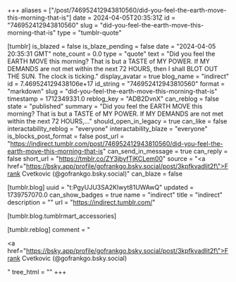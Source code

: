 +++
aliases = ["/post/746952412943810560/did-you-feel-the-earth-move-this-morning-that-is"]
date = 2024-04-05T20:35:31Z
id = "746952412943810560"
slug = "did-you-feel-the-earth-move-this-morning-that-is"
type = "tumblr-quote"

[tumblr]
is_blazed = false
is_blaze_pending = false
date = "2024-04-05 20:35:31 GMT"
note_count = 0.0
type = "quote"
text = "Did you feel the EARTH MOVE this morning? That is but a TASTE of MY POWER. If MY DEMANDS are not met within the next 72 HOURS, then I shall BLOT OUT THE SUN. The clock is ticking."
display_avatar = true
blog_name = "indirect"
id = 7.469524129438106e+17
id_string = "746952412943810560"
format = "markdown"
slug = "did-you-feel-the-earth-move-this-morning-that-is"
timestamp = 1712349331.0
reblog_key = "ADB2DvnX"
can_reblog = false
state = "published"
summary = "Did you feel the EARTH MOVE this morning? That is but a TASTE of MY POWER. If MY DEMANDS are not met within the next 72 HOURS,..."
should_open_in_legacy = true
can_like = false
interactability_reblog = "everyone"
interactability_blaze = "everyone"
is_blocks_post_format = false
post_url = "https://indirect.tumblr.com/post/746952412943810560/did-you-feel-the-earth-move-this-morning-that-is"
can_send_in_message = true
can_reply = false
short_url = "https://tmblr.co/ZY3jbyfTjKCLem00"
source = "<a href=\"https://bsky.app/profile/gofrankgo.bsky.social/post/3kpfkvadlit2f\">Frank Cvetkovic (@gofrankgo.bsky.social)</a>"
can_blaze = false

[tumblr.blog]
uuid = "t:PgyUJU3SA2Klwyt81UWAwQ"
updated = 1739757070.0
can_show_badges = true
name = "indirect"
title = "indirect"
description = ""
url = "https://indirect.tumblr.com/"

[tumblr.blog.tumblrmart_accessories]

[tumblr.reblog]
comment = "<p><a href=\"https://bsky.app/profile/gofrankgo.bsky.social/post/3kpfkvadlit2f\">Frank Cvetkovic (@gofrankgo.bsky.social)</a></p>"
tree_html = ""
+++
